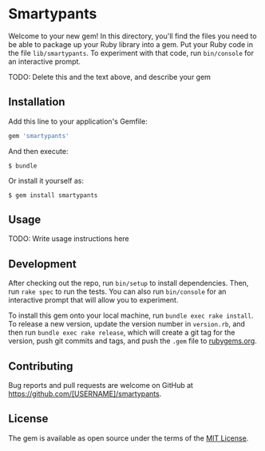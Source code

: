 # Smartypants

Welcome to your new gem! In this directory, you'll find the files you need to be able to package up your Ruby library into a gem. Put your Ruby code in the file `lib/smartypants`. To experiment with that code, run `bin/console` for an interactive prompt.

TODO: Delete this and the text above, and describe your gem

## Installation

Add this line to your application's Gemfile:

```ruby
gem 'smartypants'
```

And then execute:

    $ bundle

Or install it yourself as:

    $ gem install smartypants

## Usage

TODO: Write usage instructions here

## Development

After checking out the repo, run `bin/setup` to install dependencies. Then, run `rake spec` to run the tests. You can also run `bin/console` for an interactive prompt that will allow you to experiment.

To install this gem onto your local machine, run `bundle exec rake install`. To release a new version, update the version number in `version.rb`, and then run `bundle exec rake release`, which will create a git tag for the version, push git commits and tags, and push the `.gem` file to [rubygems.org](https://rubygems.org).

## Contributing

Bug reports and pull requests are welcome on GitHub at https://github.com/[USERNAME]/smartypants.

## License

The gem is available as open source under the terms of the [MIT License](https://opensource.org/licenses/MIT).
